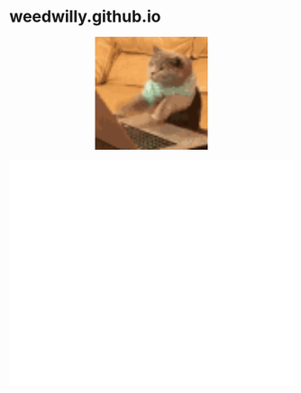 # weedwilly.github.io
<!--
The network plot I wanna draw ⬇️  

https://www.bmj.com/content/389/bmj-2024-081165

The website code I wanna paste ⬇️  

https://codepen.io/akm2/pen/AGgarW

The readme code I wanna learn ⬇️
-->
<p align="center">
<img src="https://raw.githubusercontent.com/weedwilly/weedwilly.github.io/main/cat-typing.gif" alt="Typing Cat" width="200">
</p>

<div align="center">
  <a href="https://weedwilly.github.io/Rickroll.html">
    <picture>
      <source media="(min-width: 720px)" srcset="https://raw.githubusercontent.com/weedwilly/weedwilly.github.io/main/header.svg">
      <img src="https://raw.githubusercontent.com/weedwilly/weedwilly.github.io/main/header.svg" width="800" height="400" alt="Click to see my io">
    </picture>
  </a>
</div>


					
